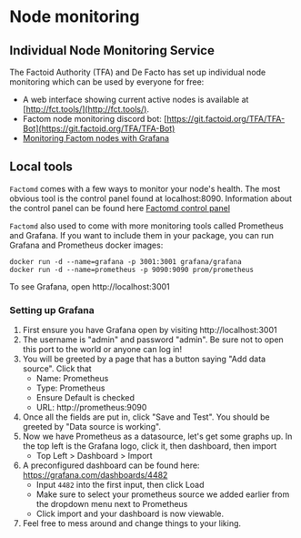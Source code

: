 # Node monitoring

## Individual Node Monitoring Service

The Factoid Authority \(TFA\) and De Facto has set up individual node monitoring which can be used by everyone for free:

* A web interface showing current active nodes is available at [http://fct.tools/](http://fct.tools/).
* Factom node monitoring discord bot: [https://git.factoid.org/TFA/TFA-Bot](https://git.factoid.org/TFA/TFA-Bot)
* [Monitoring Factom nodes with Grafana](https://medium.com/p/monitoring-factom-nodes-with-grafana-an-introduction-a6ba7ceeb0e0?source=email-e1da6e70f47a--writer.postDistributed&sk=5f580df6eed020365f9e62253efb42c4)

## Local tools

`Factomd` comes with a few ways to monitor your node's health. The most obvious tool is the control panel found at localhost:8090. Information about the control panel can be found here [Factomd control panel](https://developers.factomprotocol.org/start/factomd-control-panel)

`Factomd` also used to come with more monitoring tools called Prometheus and Grafana. If you want to include them in your package, you can run Grafana and Prometheus docker images:

```text
docker run -d --name=grafana -p 3001:3001 grafana/grafana
docker run -d --name=prometheus -p 9090:9090 prom/prometheus
```

To see Grafana, open http://localhost:3001

### Setting up Grafana <a id="page_Setting-up-Grafana"></a>

1. First ensure you have Grafana open by visiting http://localhost:3001
2. The username is "admin" and password "admin". Be sure not to open this port to the world or anyone can log in!
3. You will be greeted by a page that has a button saying "Add data source". Click that
   * Name: Prometheus
   * Type: Prometheus
   * Ensure Default is checked
   * URL: http://prometheus:9090
4. Once all the fields are put in, click "Save and Test". You should be greeted by "Data source is working".
5. Now we have Prometheus as a datasource, let's get some graphs up. In the top left is the Grafana logo, click it, then dashboard, then import
   * Top Left &gt; Dashboard &gt; Import
6. A preconfigured dashboard can be found here: https://grafana.com/dashboards/4482
   * Input `4482` into the first input, then click Load
   * Make sure to select your prometheus source we added earlier from the dropdown menu next to Prometheus
   * Click import and your dashboard is now viewable.
7. Feel free to mess around and change things to your liking.

